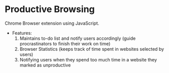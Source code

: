 # Productive Browsing
Chrome Browser extension using JavaScript.
* Features:
  1. Maintains to-do list and notify users accordingly (guide procrastinators to finish their work on time)
  2. Browser Statistics (keeps track of time spent in websites selected by users)
  3. Notifying users when they spend too much time in a website they marked as unproductive
